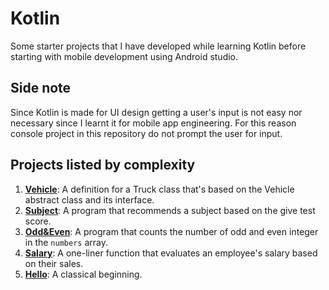 # Kotlin

Some starter projects that I have developed while learning Kotlin before starting with mobile development using Android studio.

## Side note

Since Kotlin is made for UI design getting a user's input is not easy nor necessary since I learnt it for mobile app engineering. For this reason console project in this repository do not prompt the user for input.

## Projects listed by complexity

1. [**Vehicle**](vehicle): A definition for a Truck class that's based on the Vehicle abstract class and its interface.
2. [**Subject**](subject): A program that recommends a subject based on the give test score.
3. [**Odd&Even**](odd&even): A program that counts the number of odd and even integer in the `numbers` array.
4. [**Salary**](salary): A one-liner function that evaluates an employee's salary based on their sales.
5. [**Hello**](hello): A classical beginning.
